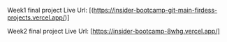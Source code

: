 Week1 final project Live Url: [(https://insider-bootcamp-git-main-firdess-projects.vercel.app/)]

Week2 final project Live Url: [https://insider-bootcamp-8whg.vercel.app/]
